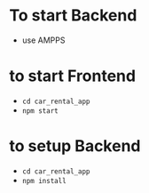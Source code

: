 # To start Backend
- use AMPPS

# to start Frontend
- `cd car_rental_app`
- `npm start`


# to setup Backend
- `cd car_rental_app`
- `npm install`
